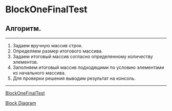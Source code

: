 # BlockOneFinalTest
## **Алгоритм.**
****
1. Задаем вручную массив строк.
2. Определяем размер итогового массива.
3. Задаем итоговый массив согласно определенному количеству элементов.
4. Заполняем итоговый массив подходящими по условию элементами из начального массива.
5. Для проверки решения выводим результат на консоль.

****
[BlockOneFinalTest](https://github.com/GaiMarina/BlockOneFinalTest)

[Block Diagram](https://github.com/GaiMarina/BlockOneFinalTest/blob/main/Untitled%20Diagram-Page-1.jpg)



